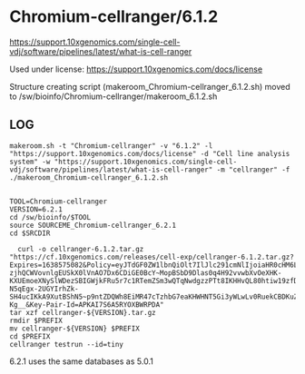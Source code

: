 Chromium-cellranger/6.1.2
========================

<https://support.10xgenomics.com/single-cell-vdj/software/pipelines/latest/what-is-cell-ranger>

Used under license:
https://support.10xgenomics.com/docs/license


Structure creating script (makeroom_Chromium-cellranger_6.1.2.sh) moved to /sw/bioinfo/Chromium-cellranger/makeroom_6.1.2.sh

LOG
---

    makeroom.sh -t "Chromium-cellranger" -v "6.1.2" -l "https://support.10xgenomics.com/docs/license" -d "Cell line analysis system" -w "https://support.10xgenomics.com/single-cell-vdj/software/pipelines/latest/what-is-cell-ranger" -m "cellranger" -f
    ./makeroom_Chromium-cellranger_6.1.2.sh


    TOOL=Chromium-cellranger
    VERSION=6.2.1
    cd /sw/bioinfo/$TOOL
    source SOURCEME_Chromium-cellranger_6.2.1
    cd $SRCDIR

      curl -o cellranger-6.1.2.tar.gz "https://cf.10xgenomics.com/releases/cell-exp/cellranger-6.1.2.tar.gz?Expires=1638575082&Policy=eyJTdGF0ZW1lbnQiOlt7IlJlc291cmNlIjoiaHR0cHM6Ly9jZi4xMHhnZW5vbWljcy5jb20vcmVsZWFzZXMvY2VsbC1leHAvY2VsbHJhbmdlci02LjEuMi50YXIuZ3oiLCJDb25kaXRpb24iOnsiRGF0ZUxlc3NUaGFuIjp7IkFXUzpFcG9jaFRpbWUiOjE2Mzg1NzUwODJ9fX1dfQ__&Signature=L2FURqd5byU6C0CRyBFUiiY2TeVn7o~Jgwvl6umhZj7Oy5xg5F1ADqH1mOpASSN2LezazITMN~YetMiOuUfA9f2K-zjhQCWVovnlgEUSkX0lVnAO7Dx6CDiGE0BcY~MopBSbD9Dlas0q4H92vvwbXvOeXHK-KXUEmoeXNySlWDezSBIGWjkFRu5r7c1RTemZSm3wQTqNwdgzzPTt8IKHHvQL80htiw19zfDA8vdI5Z-N5qEgx-2UGYIrhZk-SH4ucIKkA9XutBShN5~p9ntZDQWh8EiMR47cTzhbG7eaKHWHNT5Gi3yWLwLv0RuekCBDKuZI7NAGqXCypnE4YKe-Kg__&Key-Pair-Id=APKAI7S6A5RYOXBWRPDA"
    tar xzf cellranger-${VERSION}.tar.gz 
    rmdir $PREFIX
    mv cellranger-${VERSION} $PREFIX
    cd $PREFIX
    cellranger testrun --id=tiny


6.2.1 uses the same databases as 5.0.1



